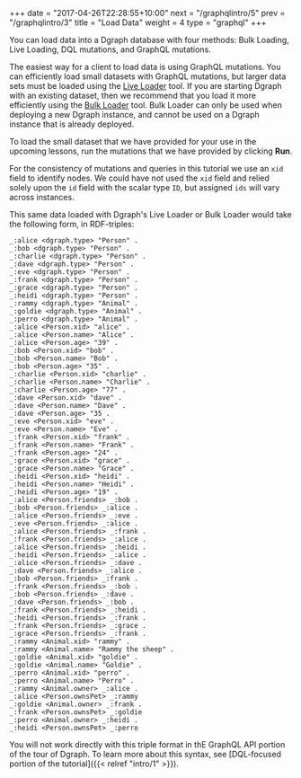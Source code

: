+++
date = "2017-04-26T22:28:55+10:00"
next = "/graphqlintro/5"
prev = "/graphqlintro/3"
title = "Load Data"
weight = 4
type = "graphql"
+++

You can load data into a Dgraph database with four methods: Bulk Loading, Live Loading, DQL mutations, and GraphQL mutations.

The easiest way for a client to load data is using GraphQL mutations. You can efficiently load small datasets with GraphQL mutations, but larger data sets must be loaded using the [Live Loader](https://dgraph.io/docs/deploy/fast-data-loading/live-loader/) tool. If you are starting Dgraph with an existing dataset, then we recommend that you load it more efficiently using the [Bulk Loader](https://dgraph.io/docs/deploy/fast-data-loading/bulk-loader/) tool. Bulk Loader can only be used when deploying a new Dgraph instance, and cannot be used on a Dgraph instance that is already deployed.

To load the small dataset that we have provided for your use in the upcoming lessons, run the mutations that we have provided by clicking **Run**.

For the consistency of mutations and queries in this tutorial we use an `xid` field to identify nodes. We could have not used the `xid` field and relied solely upon the `id` field with the scalar type `ID`, but assigned `ids` will vary across instances.

This same data loaded with Dgraph's Live Loader or Bulk Loader would take the following form, in RDF-triples:

```
_:alice <dgraph.type> "Person" .
_:bob <dgraph.type> "Person" .
_:charlie <dgraph.type> "Person" .
_:dave <dgraph.type> "Person" .
_:eve <dgraph.type> "Person" .
_:frank <dgraph.type> "Person" .
_:grace <dgraph.type> "Person" .
_:heidi <dgraph.type> "Person" .
_:rammy <dgraph.type> "Animal" .
_:goldie <dgraph.type> "Animal" .
_:perro <dgraph.type> "Animal" .
_:alice <Person.xid> "alice" .
_:alice <Person.name> "Alice" .
_:alice <Person.age> "39" .
_:bob <Person.xid> "bob" .
_:bob <Person.name> "Bob" .
_:bob <Person.age> "35" .
_:charlie <Person.xid> "charlie" .
_:charlie <Person.name> "Charlie" .
_:charlie <Person.age> "77" .
_:dave <Person.xid> "dave" .
_:dave <Person.name> "Dave" .
_:dave <Person.age> "35 .
_:eve <Person.xid> "eve" .
_:eve <Person.name> "Eve" .
_:frank <Person.xid> "frank" .
_:frank <Person.name> "Frank" .
_:frank <Person.age> "24" .
_:grace <Person.xid> "grace" .
_:grace <Person.name> "Grace" .
_:heidi <Person.xid> "heidi" .
_:heidi <Person.name> "Heidi" .
_:heidi <Person.age> "19" .
_:alice <Person.friends> _:bob .
_:bob <Person.friends> _:alice .
_:alice <Person.friends> _:eve .
_:eve <Person.friends> _:alice .
_:alice <Person.friends> _:frank .
_:frank <Person.friends> _:alice .
_:alice <Person.friends> _:heidi .
_:heidi <Person.friends> _:alice .
_:alice <Person.friends> _:dave .
_:dave <Person.friends> _:alice .
_:bob <Person.friends> _:frank .
_:frank <Person.friends> _:bob .
_:bob <Person.friends> _:dave .
_:dave <Person.friends> _:bob .
_:frank <Person.friends> _:heidi .
_:heidi <Person.friends> _:frank .
_:frank <Person.friends> _:grace .
_:grace <Person.friends> _:frank .
_:rammy <Animal.xid> "rammy" .
_:rammy <Animal.name> "Rammy the sheep" .
_:goldie <Animal.xid> "goldie" .
_:goldie <Animal.name> "Goldie" .
_:perro <Animal.xid> "perro" .
_:perro <Animal.name> "Perro" .
_:rammy <Animal.owner> _:alice .
_:alice <Person.ownsPet> _:rammy
_:goldie <Animal.owner> _:frank .
_:frank <Person.ownsPet> _:goldie
_:perro <Animal.owner> _:heidi .
_:heidi <Person.ownsPet> _:perro
```

You will not work directly with this triple format in thE GraphQL API portion of the tour of Dgraph. To learn more about this syntax, see [DQL-focused portion of the tutorial]({{< relref "intro/1" >}}).